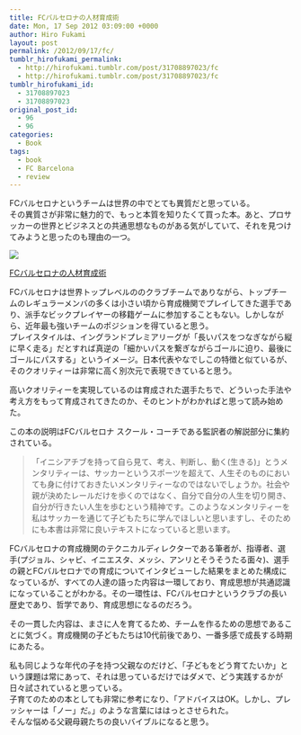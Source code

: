 ```yaml
---
title: FCバルセロナの人材育成術
date: Mon, 17 Sep 2012 03:09:00 +0000
author: Hiro Fukami
layout: post
permalink: /2012/09/17/fc/
tumblr_hirofukami_permalink:
  - http://hirofukami.tumblr.com/post/31708897023/fc
  - http://hirofukami.tumblr.com/post/31708897023/fc
tumblr_hirofukami_id:
  - 31708897023
  - 31708897023
original_post_id:
  - 96
  - 96
categories:
  - Book
tags:
  - book
  - FC Barcelona
  - review
---
```

FCバルセロナというチームは世界の中でとても異質だと思っている。  
その異質さが非常に魅力的で、もっと本質を知りたくて買った本。あと、プロサッカーの世界とビジネスとの共通思想なものがある気がしていて、それを見つけてみようと思ったのも理由の一つ。

<a href="http://www.amazon.co.jp/gp/product/4905154154/ref=as_li_tf_il?ie=UTF8&camp=247&creative=1211&creativeASIN=4905154154&linkCode=as2&tag=dsea-22" target="_blank"><img border="0" src="http://ws.assoc-amazon.jp/widgets/q?_encoding=UTF8&ASIN=4905154154&Format=_SL160_&ID=AsinImage&MarketPlace=JP&ServiceVersion=20070822&WS=1&tag=dsea-22" /></a><img src="http://www.assoc-amazon.jp/e/ir?t=dsea-22&l=as2&o=9&a=4905154154" width="1" height="1" border="0" alt="" style="border:none!important;margin:0!important;" />

<a href="http://www.amazon.co.jp/gp/product/4905154154/ref=as_li_tf_tl?ie=UTF8&camp=247&creative=1211&creativeASIN=4905154154&linkCode=as2&tag=dsea-22" target="_blank">FCバルセロナの人材育成術</a><img src="http://www.assoc-amazon.jp/e/ir?t=dsea-22&l=as2&o=9&a=4905154154" width="1" height="1" border="0" alt="" style="border:none!important;margin:0!important;" />

FCバルセロナは世界トップレベルののクラブチームでありながら、トップチームのレギュラーメンバの多くは小さい頃から育成機関でプレイしてきた選手であり、派手なビックプレイヤーの移籍ゲームに参加することもない。しかしながら、近年最も強いチームのポジションを得ていると思う。  
プレイスタイルは、イングランドプレミアリーグが「長いパスをつなぎながら縦に早く走る」だとすれば真逆の「細かいパスを繋ぎながらゴールに迫り、最後にゴールにパスする」というイメージ。日本代表やなでしこの特徴と似ているが、そのクオリティーは非常に高く別次元で表現できていると思う。

高いクオリティーを実現しているのは育成された選手たちで、どういった手法や考え方をもって育成されてきたのか、そのヒントがわかればと思って読み始めた。

この本の説明はFCバルセロナ スクール・コーチである監訳者の解説部分に集約されている。

> 「イニシアチブを持って自ら見て、考え、判断し、動く(生きる)」とうメンタリティーは、サッカーというスポーツを超えて、人生そのものにおいても身に付けておきたいメンタリティーなのではないでしょうか。社会や親が決めたレールだけを歩くのではなく、自分で自分の人生を切り開き、自分が行きたい人生を歩むという精神です。このようなメンタリティーを私はサッカーを通じて子どもたちに学んでほしいと思いますし、そのためにも本書は非常に良いテキストになっていると思います。

FCバルセロナの育成機関のテクニカルディレクターである筆者が、指導者、選手(プジョル、シャビ、イニエスタ、メッシ、アンリとそうそうたる面々)、選手の親とFCバルセロナでの育成についてインタビューした結果をまとめた構成になっているが、すべての人達の語った内容は一環しており、育成思想が共通認識になっていることがわかる。その一環性は、FCバルセロナというクラブの長い歴史であり、哲学であり、育成思想になるのだろう。

その一貫した内容は、まさに人を育てるため、チームを作るための思想であることに気づく。育成機関の子どもたちは10代前後であり、一番多感で成長する時期にあたる。

私も同じような年代の子を持つ父親なのだけど、「子どもをどう育てたいか」という課題は常にあって、それは思っているだけではダメで、どう実践するかが日々試されていると思っている。  
子育てのための本としても非常に参考になり、「アドバイスはOK。しかし、プレッシャーは「ノー」だ。」のような言葉にははっとさせられた。  
そんな悩める父親母親たちの良いバイブルになると思う。